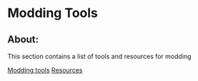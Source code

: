 # Modding Tools

## About:
This section contains a list of tools and resources for modding

[Modding tools](modding-tools.md)
[Resources](resources.md)
